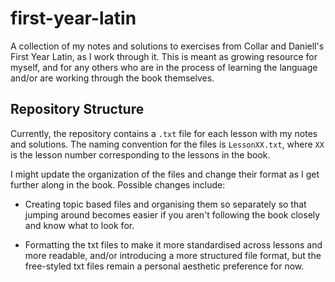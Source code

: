 # first-year-latin
A collection of my notes and solutions to exercises from Collar and Daniell's First Year Latin, as I work through it.
This is meant as growing resource for myself, and for any others who are in the process of learning the language and/or are working through the book themselves.

## Repository Structure

Currently, the repository contains a `.txt` file for each lesson with my notes and solutions. The naming convention for the files is `LessonXX.txt`, where `XX` is the lesson number corresponding to the lessons in the book.

I might update the organization of the files and change their format as I get further along in the book. Possible changes include:

- Creating topic based files and organising them so separately so that jumping around becomes easier if you aren't following the book closely and know what to look for.

- Formatting the txt files to make it more standardised across lessons and more readable, and/or introducing a more structured file format, but the free-styled txt files remain a personal aesthetic preference for now.


